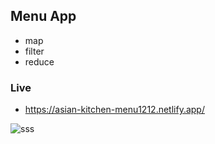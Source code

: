 ## Menu App


 - map
 - filter
 - reduce
 
 ### Live
- https://asian-kitchen-menu1212.netlify.app/

![sss](https://user-images.githubusercontent.com/47625725/145067226-acfc140e-ff07-413a-ab3d-a480588320d0.gif)
